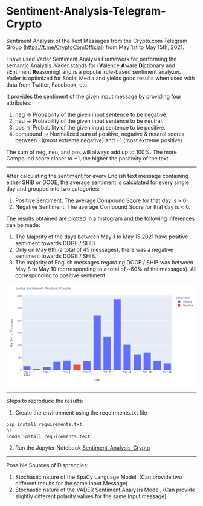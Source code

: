 # Sentiment-Analysis-Telegram-Crypto
Sentiment Analysis of the Text Messages from the Crypto.com Telegram Group (https://t.me/CryptoComOfficial) from May 1st to May 15th, 2021.

I have used Vader Sentiment Analysis Framework for performing the semantic Analysis. Vader stands for  (**V**alence **A**ware **D**ictionary and s**E**ntiment **R**easoning) and is a popular rule-based sentiment analyzer. Vader is optimized for Social Media and yields good results when used with data from Twitter, Facebook, etc.

It provides the sentiment of the given input message by providing four attributes:
1. neg -> Probability of the given input sentence to be negative.
2. neu -> Probability of the given input sentence to be neutral.
3. pos -> Probability of the given input sentence to be positive.
4. compound -> Normalized sum of positive, negative & neutral scores between -1(most extreme negative) and +1 (most extreme positive). 

The sum of neg, neu, and pos will always add up to 100%. The more Compound score closer to +1, the higher the positivity of the text.

---
After calculating the sentiment for every English text message containing either SHIB or DOGE, the average sentiment is calculated for every single day and grouped into two categories: 
1. Positive Sentiment: The average Compound Score for that day is > 0.
2. Negative Sentiment: The average Compound Score for that day is < 0.

The results obtained are plotted in a histogram and the following inferences can be made:
1. The Majority of the days between May 1 to May 15 2021 have positive sentiment towards DOGE / SHIB.
2. Only on May 6th (a total of 45 messages), there was a negative sentiment towards DOGE / SHIB.
3. The majority of English messages regarding DOGE / SHIB was between May 8 to May 10 (corresponding to a total of ~60% of the messages). All corresponding to positive sentiment.

![Sentiment Analysis Results](https://github.com/ssurananitish/Sentiment-Analysis-Telegram-Crypto/blob/main/Sentiment_Analysis_Plot.png)

---
Steps to reproduce the results:
1. Create the environment using the requirments.txt file 
```
pip install requirements.txt
or
conda install requirements.text
```
2. Run the Jupyter Notebook [Sentiment_Analysis_Crypto](https://github.com/ssurananitish/Sentiment-Analysis-Telegram-Crypto/blob/main/Sentiment_Analysis_Crypto.ipynb)

---
Possible Sources of Disprencies:
1. Stochastic nature of the SpaCy Language Model. (Can provide two different results for the same Input Message)
2. Stochastic nature of the VADER Sentiment Analysis Model. (Can provide slightly different polarity values for the same Input message)
